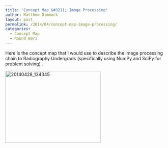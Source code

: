 ```yaml
---
title: 'Concept Map &#8211; Image Processing'
author: Matthew Dimmock
layout: post
permalink: /2014/04/concept-map-image-processing/
categories:
  - Concept Map
  - Round 09/1
---
```

Here is the concept map that I would use to describe the image processing chain to Radiography Undergrads (specifically using NumPy and SciPy for problem solving) .

[<img class="alignnone size-medium wp-image-6806" alt="20140428_134345" src="http://teaching.software-carpentry.org/wp-content/uploads/2014/04/20140428_134345-300x225.jpg" width="300" height="225" />][1]

&nbsp;

 [1]: http://teaching.software-carpentry.org/wp-content/uploads/2014/04/20140428_134345.jpg